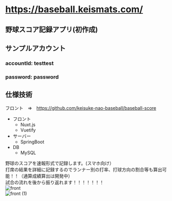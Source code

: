 # https://baseball.keismats.com/

## 野球スコア記録アプリ(初作成)   
  
## サンプルアカウント  
### accountId: testtest  
### password: password
  
## 仕様技術  
フロント　⇒　https://github.com/keisuke-nao-baseball/baseball-score
- フロント
  - Nuxt.js
  - Vuetify
- サーバー
  - SpringBoot
- DB
  - MySQL
  
野球のスコアを速報形式で記録します。(スマホ向け）  
打席の結果を詳細に記録するのでランナー別の打率、打球方向の割合等も算出可能！！（通算成績算出は開発中）  
試合の流れを後から振り返れます！！！！！！！  
  ![front](https://user-images.githubusercontent.com/85728967/128603767-0ffa0ec8-89a9-43bf-adeb-5cd8ce21ceb4.png)  
  ![front (1)](https://user-images.githubusercontent.com/85728967/128603771-de511091-b514-4464-b77f-85bdbb852d2c.png)

